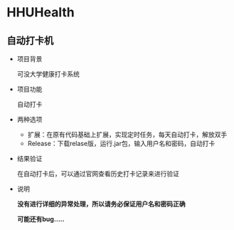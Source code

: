 # HHUHealth
## 自动打卡机

+ 项目背景

  可没大学健康打卡系统

+ 项目功能

  自动打卡

+ 两种选项

  + 扩展：在原有代码基础上扩展，实现定时任务，每天自动打卡，解放双手
  + Release：下载relase版，运行.jar包，输入用户名和密码，自动打卡

+ 结果验证

  在自动打卡后，可以通过官网查看历史打卡记录来进行验证

+ 说明

  **没有进行详细的异常处理，所以请务必保证用户名和密码正确**
  
  **可能还有bug…..**
  
  